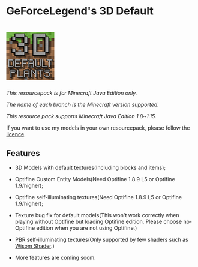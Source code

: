 # GeForceLegend's 3D Default
# ![img lost](https://raw.githubusercontent.com/GeForceLegend/Minecraft-3D-Default/1.14-All/pack.png)

*This resourcepack is for Minecraft Java Edition only.*

*The name of each branch is the Minecraft version supported.*

*This resource pack supports Minecraft Java Edition 1.8~1.15.*

If you want to use my models in your own resourcepack, please follow the [licence](./LICENCE).

## Features

- 3D Models with default textures(Including blocks and items);

- Optifine Custom Entity Models(Need Optifine 1.8.9 L5 or Optifine 1.9/higher);

- Optifine self-illuminating textures(Need Optifine 1.8.9 L5 or Optifine 1.9/higher);

- Texture bug fix for default models(This won't work correctly when playing without Optifine but loading Optifine edition. Please choose no-Optifine edition when you are not using Optifine.)

- PBR self-illuminating textures(Only supported by few shaders such as [Wisom Shader](https://github.com/bobcao3/Wisdom-Shaders).)

- More features are coming soom.
